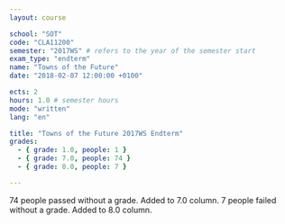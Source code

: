 ```yaml
---
layout: course

school: "SOT"
code: "CLA11200"
semester: "2017WS" # refers to the year of the semester start
exam_type: "endterm"
name: "Towns of the Future"
date: "2018-02-07 12:00:00 +0100"

ects: 2
hours: 1.0 # semester hours
mode: "written"
lang: "en"

title: "Towns of the Future 2017WS Endterm"
grades:
  - { grade: 1.0, people: 1 }
  - { grade: 7.0, people: 74 }
  - { grade: 8.0, people: 7 }

---
```


74 people passed without a grade. Added to 7.0 column. 7 people failed without a grade. Added to 8.0 column. 
